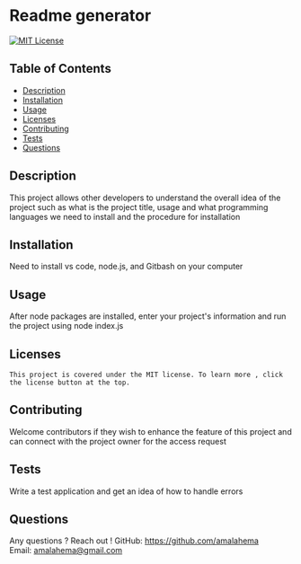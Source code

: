 # Readme generator

  [![MIT License](https://img.shields.io/badge/license-MIT-blue)](https://choosealicense.com/licenses/mit/)
    

  
  ## Table of Contents
  * [Description](#description)
  * [Installation](#installation)
  * [Usage](#usage)
  * [Licenses](#licenses)
  * [Contributing](#contributing)
  * [Tests](#tests)
  * [Questions](#questions)

  
  ## Description
  This project allows other developers to understand the overall idea of the project such as what is the project title, usage and what programming languages we need to install and the procedure for installation

  ## Installation
  Need to install vs code, node.js, and Gitbash on your computer

  ## Usage
  After node packages are installed, enter your project's information and run the project using node index.js

  ## Licenses
  
    This project is covered under the MIT license. To learn more , click the license button at the top.


  ## Contributing
  Welcome contributors if they wish to enhance the feature of this project and can connect with the project owner for the access request

  ## Tests
  Write a test application and get an idea of how to handle errors
  
  ## Questions
  Any questions ? Reach out !
  GitHub: https://github.com/amalahema  
  Email: amalahema@gmail.com

